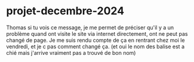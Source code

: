 # projet-decembre-2024
 
Thomas si tu vois ce message, je me permet de préciser qu'il y a un problème quand ont visite le site via internet directement, ont ne peut pas changé de page. Je me suis rendu compte de ça en rentrant chez moi le vendredi, et je c pas comment changé ça.
(et oui le nom des balise est a chié mais j'arrive vraiment pas a trouvé de bon nom)